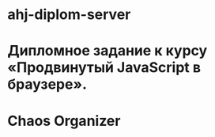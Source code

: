 # ahj-diplom-server

# Дипломное задание к курсу «Продвинутый JavaScript в браузере».


# Chaos Organizer

